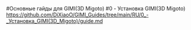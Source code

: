 #Основные гайды для GIMI(3D Migoto)
#0 - Установка GIMI(3D Migoto)
https://github.com/DiXiaoO/GIMI_Guides/tree/main/RU/0_-_Установка_GIMI(3D_Migoto)/guide.md
